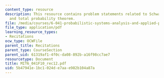 ```yaml
---
content_type: resource
description: This resource contains problem statements related to Schwarz inequality
  and total probability theorem.
file: /media/courses/6-041-probabilistic-systems-analysis-and-applied-probability-fall-2010/5b47941e1bc1024de7aae982b104a87a_MIT6_041F10_rec12.pdf
file_type: application/pdf
learning_resource_types:
- Recitations
ocw_type: OCWFile
parent_title: Recitations
parent_type: CourseSection
parent_uid: 61319af1-4f0c-da08-892b-a16f98cc7ae7
resourcetype: Document
title: MIT6_041F10_rec12.pdf
uid: 5b47941e-1bc1-024d-e7aa-e982b104a87a
---
```


